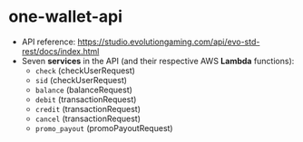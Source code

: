 # one-wallet-api

* API reference: https://studio.evolutiongaming.com/api/evo-std-rest/docs/index.html
* Seven **services** in the API (and their respective AWS **Lambda** functions): 
  - `check` (checkUserRequest)
  - `sid` (checkUserRequest)
  - `balance` (balanceRequest)
  - `debit` (transactionRequest)
  - `credit` (transactionRequest)
  - `cancel` (transactionRequest)
  - `promo_payout` (promoPayoutRequest)
